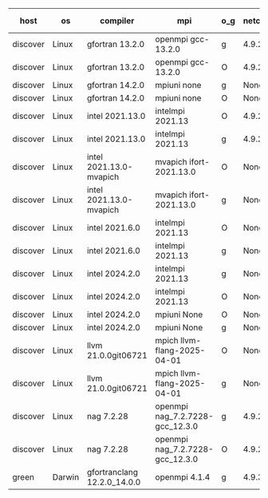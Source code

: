 

| host     | os       | compiler                              | mpi                      | o_g        | netcdf        | build       | u_pass          | u_fail          | s_pass            | s_fail            | e_pass             | e_fail             | nuopc_pass       | nuopc_fail       | artifacts link          |
|----------|----------|---------------------------------------|--------------------------|------------|---------------|-------------|-----------------|-----------------|-------------------|-------------------|--------------------|--------------------|------------------|------------------|-------------------------|
| discover | Linux | gfortran 13.2.0 | openmpi gcc-13.2.0  | g | 4.9.2  | PASS | 14229 | 0 | 51 | 0 | 80 | 0 | 57 | 0 | <a href="https://github.com/esmf-org/esmf-test-artifacts/tree/e6c283826d35f92b1a00ab8f1abf8bf2142a70c4/develop/gfortran/13.2.0/g/openmpi/gcc-13.2.0" target="_blank">e6c2838</a> | 
| discover | Linux | gfortran 13.2.0 | openmpi gcc-13.2.0  | O | 4.9.2  | PASS | 14229 | 0 | 51 | 0 | 80 | 0 | 57 | 0 | <a href="https://github.com/esmf-org/esmf-test-artifacts/tree/304ad9a86d1da15e4cc1cf71b711227632b524ff/develop/gfortran/13.2.0/O/openmpi/gcc-13.2.0" target="_blank">304ad9a</a> | 
| discover | Linux | gfortran 14.2.0 | mpiuni none  | g | None  | PASS | 12560 | 0 | 9 | 0 | 42 | 0 | None | None | <a href="https://github.com/esmf-org/esmf-test-artifacts/tree/18615d62dd6c3732ecf236dceec70ea4f72abfbd/develop/gfortran/14.2.0/g/mpiuni/none" target="_blank">18615d6</a> | 
| discover | Linux | gfortran 14.2.0 | mpiuni none  | O | None  | PASS | 12560 | 0 | 9 | 0 | 42 | 0 | None | None | <a href="https://github.com/esmf-org/esmf-test-artifacts/tree/03bbc5780de168b592dbafc52c37e5a528910a06/develop/gfortran/14.2.0/O/mpiuni/none" target="_blank">03bbc57</a> | 
| discover | Linux | intel 2021.13.0 | intelmpi 2021.13  | O | 4.9.2  | PASS | None | None | None | None | None | None | None | None | <a href="https://github.com/esmf-org/esmf-test-artifacts/tree/ab6f5d45bdd81344f8e1f72834649481f04b07b3/develop/intel/2021.13.0/O/intelmpi/2021.13" target="_blank">ab6f5d4</a> | 
| discover | Linux | intel 2021.13.0 | intelmpi 2021.13  | g | 4.9.2  | PASS | None | None | None | None | None | None | None | None | <a href="https://github.com/esmf-org/esmf-test-artifacts/tree/09422feea1bbdf40837941435fe8a2a591243f2a/develop/intel/2021.13.0/g/intelmpi/2021.13" target="_blank">09422fe</a> | 
| discover | Linux | intel 2021.13.0-mvapich | mvapich ifort-2021.13.0  | O | None  | PASS | None | None | None | None | None | None | None | None | <a href="https://github.com/esmf-org/esmf-test-artifacts/tree/2ddd87e331b53dd25ca0a5814236e64966d1b9e9/develop/intel/2021.13.0-mvapich/O/mvapich/ifort-2021.13.0" target="_blank">2ddd87e</a> | 
| discover | Linux | intel 2021.13.0-mvapich | mvapich ifort-2021.13.0  | g | None  | PASS | None | None | None | None | None | None | None | None | <a href="https://github.com/esmf-org/esmf-test-artifacts/tree/0eb07d75cc995cbf9e5a33ee1a520eec6f917301/develop/intel/2021.13.0-mvapich/g/mvapich/ifort-2021.13.0" target="_blank">0eb07d7</a> | 
| discover | Linux | intel 2021.6.0 | intelmpi 2021.13  | O | None  | PASS | None | None | None | None | None | None | None | None | <a href="https://github.com/esmf-org/esmf-test-artifacts/tree/8bd1b8ee04df365b356ccc396ce66e53e79888f4/develop/intel/2021.6.0/O/intelmpi/2021.13" target="_blank">8bd1b8e</a> | 
| discover | Linux | intel 2021.6.0 | intelmpi 2021.13  | g | None  | PASS | None | None | None | None | None | None | None | None | <a href="https://github.com/esmf-org/esmf-test-artifacts/tree/ba2e6c2b87620e1dfc192ea84d7da07fe9c82d78/develop/intel/2021.6.0/g/intelmpi/2021.13" target="_blank">ba2e6c2</a> | 
| discover | Linux | intel 2024.2.0 | intelmpi 2021.13  | g | None  | PASS | 14228 | 1 | 51 | 0 | 80 | 0 | 57 | 0 | <a href="https://github.com/esmf-org/esmf-test-artifacts/tree/314ab58a5b1064c38404b8eff55fa2afa21a67c9/develop/intel/2024.2.0/g/intelmpi/2021.13" target="_blank">314ab58</a> | 
| discover | Linux | intel 2024.2.0 | intelmpi 2021.13  | O | None  | PASS | 14229 | 0 | 51 | 0 | 80 | 0 | 57 | 0 | <a href="https://github.com/esmf-org/esmf-test-artifacts/tree/7157ed6b8092372faa85b48705e037724a2c7f26/develop/intel/2024.2.0/O/intelmpi/2021.13" target="_blank">7157ed6</a> | 
| discover | Linux | intel 2024.2.0 | mpiuni None  | O | None  | PASS | 12560 | 0 | 9 | 0 | 42 | 0 | None | None | <a href="https://github.com/esmf-org/esmf-test-artifacts/tree/0fa97ff967d4b22822a5b464b29ab18523c70270/develop/intel/2024.2.0/O/mpiuni/None" target="_blank">0fa97ff</a> | 
| discover | Linux | intel 2024.2.0 | mpiuni None  | g | None  | PASS | 12559 | 1 | 9 | 0 | 42 | 0 | None | None | <a href="https://github.com/esmf-org/esmf-test-artifacts/tree/37f57f973481ea242847d35e55a50dbad44ae5db/develop/intel/2024.2.0/g/mpiuni/None" target="_blank">37f57f9</a> | 
| discover | Linux | llvm 21.0.0git06721 | mpich llvm-flang-2025-04-01  | O | None  | PASS | None | None | None | None | None | None | None | None | <a href="https://github.com/esmf-org/esmf-test-artifacts/tree/ff05b5982aa4191a36994e06b4c570b3bf9ef202/develop/llvm/21.0.0git06721/O/mpich/llvm-flang-2025-04-01" target="_blank">ff05b59</a> | 
| discover | Linux | llvm 21.0.0git06721 | mpich llvm-flang-2025-04-01  | g | None  | PASS | None | None | None | None | None | None | None | None | <a href="https://github.com/esmf-org/esmf-test-artifacts/tree/ac1c642e4a3f9fe8638b913feeebc2fd02a7d51c/develop/llvm/21.0.0git06721/g/mpich/llvm-flang-2025-04-01" target="_blank">ac1c642</a> | 
| discover | Linux | nag 7.2.28 | openmpi nag_7.2.7228-gcc_12.3.0  | g | 4.9.2  | PASS | 14200 | 29 | 51 | 0 | 80 | 0 | 56 | 1 | <a href="https://github.com/esmf-org/esmf-test-artifacts/tree/a50981df35bd071dfd77d54584b85a1ca2557c51/develop/nag/7.2.28/g/openmpi/nag_7.2.7228-gcc_12.3.0" target="_blank">a50981d</a> | 
| discover | Linux | nag 7.2.28 | openmpi nag_7.2.7228-gcc_12.3.0  | O | 4.9.2  | PASS | 14229 | 0 | 51 | 0 | 80 | 0 | 56 | 1 | <a href="https://github.com/esmf-org/esmf-test-artifacts/tree/c74d7c8a0bee8428796264038fdbdc26ee3860b5/develop/nag/7.2.28/O/openmpi/nag_7.2.7228-gcc_12.3.0" target="_blank">c74d7c8</a> | 
| green | Darwin | gfortranclang 12.2.0_14.0.0 | openmpi 4.1.4  | g | 4.9.3  | PASS | None | None | None | None | None | None | None | None | <a href="https://github.com/esmf-org/esmf-test-artifacts/tree/21e12c074cba1d1b1e30115b5405c49a96dbcb3e/develop/gfortranclang/12.2.0_14.0.0/g/openmpi/4.1.4" target="_blank">21e12c0</a> | 
